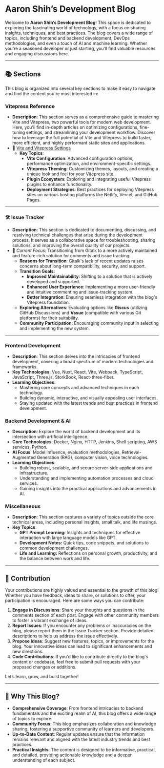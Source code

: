 # Aaron Shih’s Development Blog

Welcome to **Aaron Shih’s Development Blog**! This space is dedicated to exploring the fascinating world of technology, with a focus on sharing insights, techniques, and best practices. The blog covers a wide range of topics, including frontend and backend development, DevOps methodologies, and even a touch of AI and machine learning. Whether you're a seasoned developer or just starting, you'll find valuable resources and engaging discussions here.

---

## 📚 **Sections**

This blog is organized into several key sections to make it easy to navigate and find the content you're most interested in:

### **Vitepress Reference**

- **Description**: This section serves as a comprehensive guide to mastering Vite and Vitepress, two powerful tools for modern web development. Here, you'll find in-depth articles on optimizing configurations, fine-tuning settings, and streamlining your development workflow. Discover how to leverage the full potential of Vite and Vitepress to build faster, more efficient, and highly performant static sites and applications.
- 📖 [Vite and Vitepress Settings](https://chodocs.cn/program/vitepress-plugin/)
  - **Key Topics**:
    - **Vite Configuration**: Advanced configuration options, performance optimization, and environment-specific settings.
    - **Vitepress Theming**: Customizing themes, layouts, and creating a unique look and feel for your Vitepress site.
    - **Plugin Ecosystem**: Exploring and integrating useful Vitepress plugins to enhance functionality.
    - **Deployment Strategies**: Best practices for deploying Vitepress sites on various hosting platforms like Netlify, Vercel, and GitHub Pages.

---

### **🛠️ Issue Tracker**

- **Description**: This section is dedicated to documenting, discussing, and resolving technical challenges that arise during the development process. It serves as a collaborative space for troubleshooting, sharing solutions, and improving the overall quality of our projects.
- 🚧 _Current Focus_: Transitioning from Gitalk to a more actively maintained and feature-rich solution for comments and issue tracking.
  - **Reasons for Transition**: Gitalk's lack of recent updates raises concerns about long-term compatibility, security, and support.
  - **Transition Goals**:
    - **Improved Maintainability**: Shifting to a solution that is actively developed and supported.
    - **Enhanced User Experience**: Implementing a more user-friendly and intuitive commenting and issue-tracking system.
    - **Better Integration**: Ensuring seamless integration with the blog's Vitepress foundation.
  - **Exploring Alternatives**: Evaluating options like **Giscus** (utilizing GitHub Discussions) and **Vssue** (compatible with various Git platforms) for their suitability.
  - **Community Participation**: Encouraging community input in selecting and implementing the new system.

---

### **Frontend Development**

- **Description**: This section delves into the intricacies of frontend development, covering a broad spectrum of modern technologies and frameworks.
- **Key Technologies**: Vue, Nuxt, React, Vite, Webpack, TypeScript, JavaScript, Three.js, StorkBook, React-three-fiber.
- **Learning Objectives**:
  - Mastering core concepts and advanced techniques in each technology.
  - Building dynamic, interactive, and visually appealing user interfaces.
  - Staying updated with the latest trends and best practices in frontend development.

### **Backend Development & AI**

- **Description**: Explore the world of backend development and its intersection with artificial intelligence.
- **Core Technologies**: Docker, Nginx, HTTP, Jenkins, Shell scripting, AWS services, Python.
- **AI Focus**: Model influence, evaluation methodologies, Retrieval-Augmented Generation (RAG), computer vision, voice technologies.
- **Learning Objectives**:
  - Building robust, scalable, and secure server-side applications and infrastructure.
  - Understanding and implementing automation processes and cloud services.
  - Gaining insights into the practical applications and advancements in AI.

### **Miscellaneous**

- **Description**: This section captures a variety of topics outside the core technical areas, including personal insights, small talk, and life musings.
- **Key Topics**:
  - **GPT Prompt Learning:** Insights and techniques for effective interaction with large language models like GPT.
  - **Development Notes:** Quick tips, code snippets, and solutions to common development challenges.
  - **Life and Learning:** Reflections on personal growth, productivity, and the balance between work and life.

---

## 🤝 **Contribution**

Your contributions are highly valued and essential to the growth of this blog! Whether you have feedback, ideas to share, or solutions to offer, your participation is encouraged. Here are some ways you can contribute:

1.  **Engage in Discussions**: Share your thoughts and questions in the comments section of each post. Engage with other community members to foster a vibrant exchange of ideas.
2.  **Report Issues**: If you encounter any problems or inaccuracies on the blog, please report them in the Issue Tracker section. Provide detailed descriptions to help us address the issue effectively.
3.  **Propose Ideas**: Suggest new features, topics, or improvements for the blog. Your innovative ideas can lead to significant enhancements and new directions.
4.  **Code Contributions**: If you'd like to contribute directly to the blog's content or codebase, feel free to submit pull requests with your proposed changes or additions.

Let’s learn, grow, and build together!

---

## 🌟 **Why This Blog?**

- **Comprehensive Coverage**: From frontend intricacies to backend fundamentals and the exciting realm of AI, this blog offers a wide range of topics to explore.
- **Community Focus**: This blog emphasizes collaboration and knowledge sharing, fostering a supportive community of learners and developers.
- **Up-to-Date Content**: Regular updates ensure that the information remains relevant and aligned with the latest industry trends and best practices.
- **Practical Insights**: The content is designed to be informative, practical, and detailed, providing actionable knowledge and a deeper understanding of each subject.
